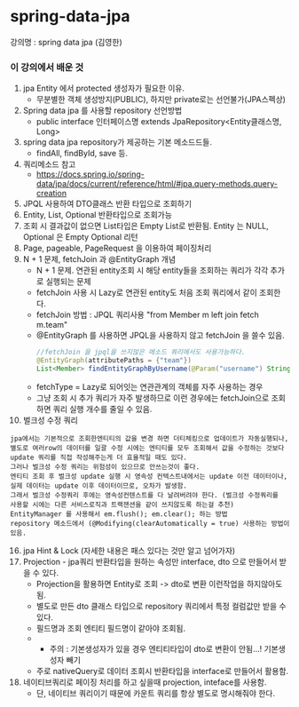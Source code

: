# spring-data-jpa
강의명 : spring data jpa (김영한)

### 이 강의에서 배운 것
1. jpa Entity 에서 protected 생성자가 필요한 이유.
   - 무분별한 객체 생성방지(PUBLIC), 하지만 private로는 선언불가(JPA스펙상)
3. Spring data jpa 를 사용할 repository 선언방법
   - public interface 인터페이스명 extends JpaRepository<Entity클래스명, Long>
5. spring data jpa repository가 제공하는 기본 메소드드들.
   - findAll, findById, save 등.
7. 쿼리메소드 참고   
   - https://docs.spring.io/spring-data/jpa/docs/current/reference/html/#jpa.query-methods.query-creation
9. JPQL 사용하여 DTO클래스 반환 타입으로 조회하기
10. Entity, List<Entity>, Optional<Entity> 반환타입으로 조회가능
11. 조회 시 결과값이 없으면 List<Entity>타입은 Empty List로 반환됨. Entity 는 NULL, Optional 은 Empty Optional 리턴 
12. Page, pageable, PageRequest 을 이용하여 페이징처리
13. N + 1 문제, fetchJoin 과 @EntityGraph 개념
    - N + 1 문제. 연관된 entity조회 시 해당 entity들을 조회하는 쿼리가 각각 추가로 실행되는 문제
    - fetchJoin 사용 시 Lazy로 연관된 entity도 처음 조회 쿼리에서 같이 조회한다.  
    - fetchJoin 방법 : JPQL 쿼리사용 "from Member m left join fetch m.team"
    - @EntityGraph 를 사용하면 JPQL을 사용하지 않고 fetchJoin 을 쓸수 있음.
      ```java
      //fetchJoin 을 jpql을 쓰지않은 메소드 쿼리에서도 사용가능하다.
      @EntityGraph(attributePaths = {"team"})
      List<Member> findEntityGraphByUsername(@Param("username") String username);
      ``` 
    - fetchType = Lazy로 되어잇는 연관관계의 객체를 자주 사용하는 경우
    - 그냥 조회 시 추가 쿼리가 자주 발생하므로 이런 경우에는 fetchJoin으로 조회하면 쿼리 실행 개수를 줄일 수 있음.
15. 벌크성 수정 쿼리
```
jpa에서는 기본적으로 조회한엔티티의 값을 변경 하면 더티체킹으로 업데이트가 자동실행되나,
별도로 여러row의 데이터를 일괄 수정 시에는 엔티티를 모두 조회해서 값을 수정하는 것보다
update 쿼리를 직접 작성해주는게 더 효율적일 때도 있다.
그러나 벌크성 수정 쿼리는 위험성이 있으므로 안쓰는것이 좋다.
엔티티 조회 후 벌크성 update 실행 시 영속성 컨텍스트내에서는 update 이전 데이터이나,
실제 데이터는 update 이후 데이터이므로, 오차가 발생함.
그래서 벌크성 수정쿼리 후에는 영속성컨텐스트를 다 날려버려야 한다. (벌크성 수정쿼리를
사용할 시에는 다른 서비스로직과 트랙잰션을 같이 쓰지않도록 하는걸 추천)
EntityManager 를 사용해서 em.flush(); em.clear(); 하는 방법
repository 메소드에서 (@Modifying(clearAutomatically = true) 사용하는 방법이있음.
```
16. jpa Hint & Lock (자세한 내용은 패스 있다는 것만 알고 넘어가자)
17. Projection - jpa쿼리 반환타입을 원하는 속성만 interface, dto 으로 만들어서 받을 수 있다.
    - Projection을 활용하면 Entity로 조회 -> dto로 변환 이런작업을 하지않아도 됨.
    - 별도로 만든 dto 클래스 타입으로 repository 쿼리에서 특정 컬럼값만 받을 수 있다.
    - 필드명과 조회 엔티티 필드명이 같아야 조회됨.
    - * 주의 : 기본생성자가 있을 경우 엔티티타입이 dto로 변환이 안됨...! 기본생성자 빼기
    - 주로 nativeQuery로 데이터 조회시 반환타입을 interface로 만들어서 활용함.
19. 네이티브쿼리로 페이징 처리를 하고 싶을때 projection, inteface를 사용함.
    - 단, 네이티브 쿼리이기 때문에 카운트 쿼리를 항상 별도로 명시해줘야 한다.
